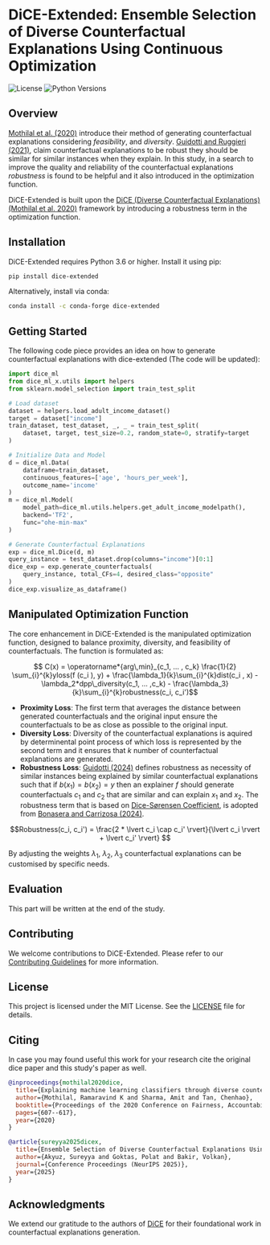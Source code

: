 
# DiCE-Extended: Ensemble Selection of Diverse Counterfactual Explanations Using Continuous Optimization

![License](https://img.shields.io/badge/License-MIT-blue.svg)
![Python Versions](https://img.shields.io/pypi/pyversions/dice-ml)

## Overview

[Mothilal et al. (2020)](https://dl.acm.org/doi/10.1145/3351095.3372850) introduce their method of generating counterfactual explanations considering _feasibility_, and _diversity_. [Guidotti and Ruggieri (2021)](https://link.springer.com/chapter/10.1007/978-3-030-88942-5_28), claim counterfactual explanations to be robust they should be similar for similar instances when they explain. In this study, in a search to improve the quality and reliability of the counterfactual explanations _robustness_ is found to be helpful and it also introduced in the optimization function.



DiCE-Extended is built upon the [DiCE (Diverse Counterfactual Explanations)](https://github.com/interpretml/DiCE) [(Mothilal et al. 2020)](https://dl.acm.org/doi/10.1145/3351095.3372850) framework by introducing a robustness term in the optimization function.

## Installation

DiCE-Extended requires Python 3.6 or higher. Install it using pip:

```bash
pip install dice-extended
```

Alternatively, install via conda:

```bash
conda install -c conda-forge dice-extended
```

## Getting Started

The following code piece provides an idea on how to generate counterfactual explanations with dice-extended (The code will be updated):

```python
import dice_ml
from dice_ml_x.utils import helpers
from sklearn.model_selection import train_test_split

# Load dataset
dataset = helpers.load_adult_income_dataset()
target = dataset["income"]
train_dataset, test_dataset, _, _ = train_test_split(
    dataset, target, test_size=0.2, random_state=0, stratify=target
)

# Initialize Data and Model
d = dice_ml.Data(
    dataframe=train_dataset,
    continuous_features=['age', 'hours_per_week'],
    outcome_name='income'
)
m = dice_ml.Model(
    model_path=dice_ml.utils.helpers.get_adult_income_modelpath(),
    backend='TF2',
    func="ohe-min-max"
)

# Generate Counterfactual Explanations
exp = dice_ml.Dice(d, m)
query_instance = test_dataset.drop(columns="income")[0:1]
dice_exp = exp.generate_counterfactuals(
    query_instance, total_CFs=4, desired_class="opposite"
)
dice_exp.visualize_as_dataframe()
```

## Manipulated Optimization Function

The core enhancement in DiCE-Extended is the manipulated optimization function, designed to balance proximity, diversity, and feasibility of counterfactuals. The function is formulated as:

$$ C(x) = \operatorname*{arg\,min}_{c_1, ... , c_k} \frac{1}{2} \sum_{i}^{k}yloss(f (c_i ), y) + \frac{\lambda_1}{k}\sum_{i}^{k}dist(c_i , x) - \lambda_2*dpp\_diversity(c_1, ... ,c_k) - \frac{\lambda_3}{k}\sum_{i}^{k}robustness(c_i, c_i')$$

- **Proximity Loss**: The first term that averages the distance between generated counterfactuals and the original input ensure the counterfactuals to be as close as possible to the original input.
- **Diversity Loss**: Diversity of the counterfactual explanations is aquired by determinental point process of which loss is represented by the second term and it ensures that _k_ number of counterfactual explanations are generated.
- **Robustness Loss**: [Guidotti (2024)](https://link.springer.com/article/10.1007/s10618-022-00831-6) defines robustness as necessity of similar instances being explained by similar counterfactual explanations such that if $b(x_1)=b(x_2)=y$ then an explainer $f$ should generate counterfactuals $c_1$ and $c_2$ that are similar and can explain $x_1$ and $x_2$. The robustness term that is based on [Dice-Sørensen Coefficient](https://en.wikipedia.org/wiki/Dice-S%C3%B8rensen_coefficient), is adopted from [Bonasera and Carrizosa (2024)](
https://doi.org/10.48550/arXiv.2407.00843).

$$Robustness(c_i, c_i') = \frac{2 * \lvert c_i \cap c_i' \rvert}{\lvert c_i \rvert + \lvert c_i' \rvert} $$

By adjusting the weights $\lambda_1$, $\lambda_2$, $\lambda_3$ counterfactual explanations can be customised by specific needs.

## Evaluation

This part will be written at the end of the study.

## Contributing

We welcome contributions to DiCE-Extended. Please refer to our [Contributing Guidelines](CONTRIBUTING.md) for more information.

## License

This project is licensed under the MIT License. See the [LICENSE](LICENSE) file for details.

## Citing

In case you may found useful this work for your research cite the original dice paper and this study's paper as well.

```bibtex
@inproceedings{mothilal2020dice,
  title={Explaining machine learning classifiers through diverse counterfactual explanations},
  author={Mothilal, Ramaravind K and Sharma, Amit and Tan, Chenhao},
  booktitle={Proceedings of the 2020 Conference on Fairness, Accountability, and Transparency},
  pages={607--617},
  year={2020}
}

@article{sureyya2025dicex,
  title={Ensemble Selection of Diverse Counterfactual Explanations Using Continuous Optimization},
  author={Akyuz, Sureyya and Goktas, Polat and Bakir, Volkan},
  journal={Conference Proceedings (NeurIPS 2025)},
  year={2025}
}
```

## Acknowledgments

We extend our gratitude to the authors of [DiCE](https://github.com/interpretml/DiCE) for their foundational work in counterfactual explanations generation.
